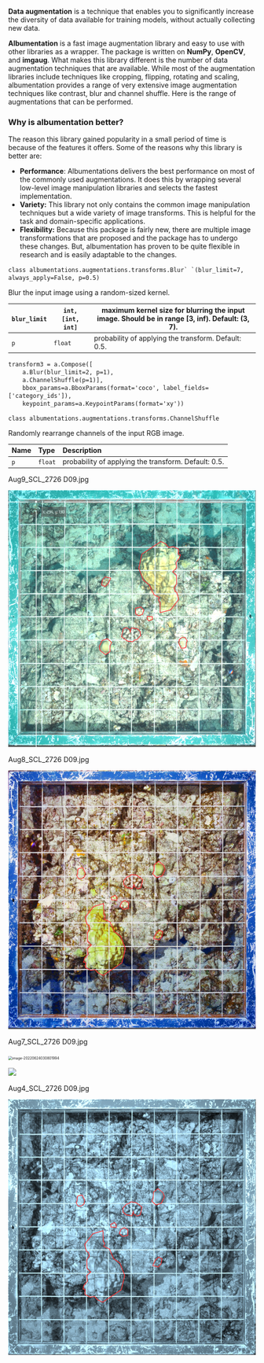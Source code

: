 





**Data augmentation** is a technique that enables you to significantly increase the diversity of data available for training models, without actually collecting new data.

**Albumentation** is a fast image augmentation library and easy to use with other libraries as a wrapper. The package is written on **NumPy**, **OpenCV**, and **imgaug**. What makes this library different is the number of data augmentation techniques that are available. While most of the augmentation libraries include techniques like cropping, flipping, rotating and scaling, albumentation provides a range of very extensive image augmentation techniques like contrast, blur and channel shuffle. Here is the range of augmentations that can be performed.

### **Why is albumentation better?**

The reason this library gained popularity in a small period of time is because of the features it offers. Some of the reasons why this library is better are:

- **Performance**: Albumentations delivers the best performance on most of the commonly used augmentations. It does this by wrapping several low-level image manipulation libraries and selects the fastest implementation. 
- **Variety:** This library not only contains the common image manipulation techniques but a wide variety of image transforms. This is helpful for the task and domain-specific applications. 
- **Flexibility:** Because this package is fairly new, there are multiple image transformations that are proposed and the package has to undergo these changes. But, albumentation has proven to be quite flexible in research and is easily adaptable to the changes. 





```
class albumentations.augmentations.transforms.Blur` `(blur_limit=7, always_apply=False, p=0.5)
```

Blur the input image using a random-sized kernel.

| `blur_limit` | `int, [int, int]` | maximum kernel size for blurring the input image. Should be in range [3, inf). Default: (3, 7). |
| ------------ | ----------------- | ------------------------------------------------------------ |
| `p`          | `float`           | probability of applying the transform. Default: 0.5.         |

```
transform3 = a.Compose([
    a.Blur(blur_limit=2, p=1),
    a.ChannelShuffle(p=1)], 
    bbox_params=a.BboxParams(format='coco', label_fields=['category_ids']),
    keypoint_params=a.KeypointParams(format='xy'))
```



```
class albumentations.augmentations.transforms.ChannelShuffle
```

Randomly rearrange channels of the input RGB image.

| Name | Type    | Description                                          |
| :--- | :------ | :--------------------------------------------------- |
| `p`  | `float` | probability of applying the transform. Default: 0.5. |



Aug9_SCL_2726 D09.jpg

![](imgs\image-20220624030538665.png)



Aug8_SCL_2726 D09.jpg

![](imgs\image-20220624030638378.png)



Aug7_SCL_2726 D09.jpg

<img src="imgs\image-20220624030801994.png" alt="image-20220624030801994" style="zoom: 50%;" />

![](imgs\image-20220624031001992.png)



Aug4_SCL_2726 D09.jpg

![](imgs\image-20220624031224636.png)
